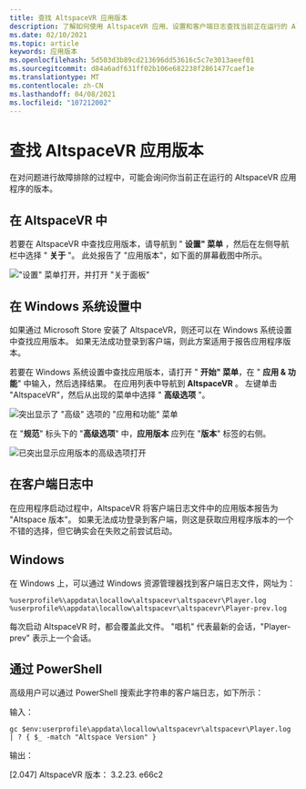 ```yaml
---
title: 查找 AltspaceVR 应用版本
description: 了解如何使用 AltspaceVR 应用、设置和客户端日志查找当前正在运行的 AltspaceVR 的版本。
ms.date: 02/10/2021
ms.topic: article
keywords: 应用版本
ms.openlocfilehash: 5d503d3b89cd213696dd53616c5c7e3013aeef01
ms.sourcegitcommit: d84a6adf631ff02b106e682238f2861477caef1e
ms.translationtype: MT
ms.contentlocale: zh-CN
ms.lasthandoff: 04/08/2021
ms.locfileid: "107212002"
---
```

# <a name="finding-the-altspacevr-app-version"></a>查找 AltspaceVR 应用版本

在对问题进行故障排除的过程中，可能会询问你当前正在运行的 AltspaceVR 应用程序的版本。

## <a name="in-altspacevr"></a>在 AltspaceVR 中

若要在 AltspaceVR 中查找应用版本，请导航到 " **设置" 菜单** ，然后在左侧导航栏中选择 " **关于** "。 此处报告了 "应用版本"，如下面的屏幕截图中所示。

!["设置" 菜单打开，并打开 "关于面板"](images/app-version-img-01.png)

## <a name="in-windows-system-settings"></a>在 Windows 系统设置中

如果通过 Microsoft Store 安装了 AltspaceVR，则还可以在 Windows 系统设置中查找应用版本。  如果无法成功登录到客户端，则此方案适用于报告应用程序版本。

若要在 Windows 系统设置中查找应用版本，请打开 " **开始" 菜单**，在 " **应用 & 功能**" 中输入，然后选择结果。 在应用列表中导航到 **AltspaceVR** 。 左键单击 "AltspaceVR"，然后从出现的菜单中选择 " **高级选项** "。

![突出显示了 "高级" 选项的 "应用和功能" 菜单](images/app-version-img-02.png)

在 "**规范**" 标头下的 "**高级选项**" 中，**应用版本** 应列在 "**版本**" 标签的右侧。

![已突出显示应用版本的高级选项打开](images/app-version-img-03.png)

## <a name="in-client-logs"></a>在客户端日志中

在应用程序启动过程中，AltspaceVR 将客户端日志文件中的应用版本报告为 "Altspace 版本"。 如果无法成功登录到客户端，则这是获取应用程序版本的一个不错的选择，但它确实会在失败之前尝试启动。

## <a name="windows"></a>Windows

在 Windows 上，可以通过 Windows 资源管理器找到客户端日志文件，网址为：

```
%userprofile%\appdata\locallow\altspacevr\altspacevr\Player.log
%userprofile%\appdata\locallow\altspacevr\altspacevr\Player-prev.log
```

每次启动 AltspaceVR 时，都会覆盖此文件。 "唱机" 代表最新的会话，"Player-prev" 表示上一个会话。

## <a name="via-powershell"></a>通过 PowerShell

高级用户可以通过 PowerShell 搜索此字符串的客户端日志，如下所示：

输入：

```
gc $env:userprofile\appdata\locallow\altspacevr\altspacevr\Player.log | ? { $_ -match "Altspace Version" }
```

输出：

[2.047] AltspaceVR 版本： 3.2.23. e66c2